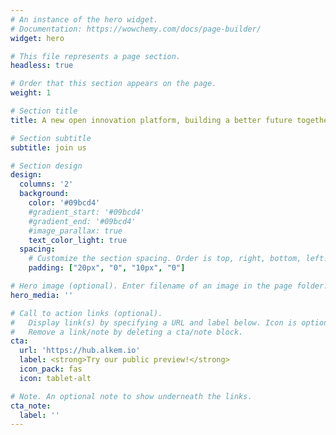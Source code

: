 ```yaml
---
# An instance of the hero widget.
# Documentation: https://wowchemy.com/docs/page-builder/
widget: hero

# This file represents a page section.
headless: true

# Order that this section appears on the page.
weight: 1

# Section title
title: A new open innovation platform, building a better future together

# Section subtitle
subtitle: join us

# Section design
design:
  columns: '2'
  background:
    color: '#09bcd4'
    #gradient_start: '#09bcd4'
    #gradient_end: '#09bcd4'
    #image_parallax: true
    text_color_light: true
  spacing:
    # Customize the section spacing. Order is top, right, bottom, left.
    padding: ["20px", "0", "10px", "0"]

# Hero image (optional). Enter filename of an image in the page folder.
hero_media: ''

# Call to action links (optional).
#   Display link(s) by specifying a URL and label below. Icon is optional for `cta`.
#   Remove a link/note by deleting a cta/note block.
cta:
  url: 'https://hub.alkem.io'
  label: <strong>Try our public preview!</strong>
  icon_pack: fas
  icon: tablet-alt

# Note. An optional note to show underneath the links.
cta_note:
  label: ''
---
```

